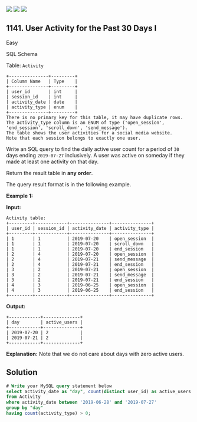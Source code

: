 [![](https://img.shields.io/github/stars/javadev/LeetCode-in-Java?label=Stars&style=flat-square)](https://github.com/javadev/LeetCode-in-Java)
[![](https://img.shields.io/github/forks/javadev/LeetCode-in-Java?label=Fork%20me%20on%20GitHub%20&style=flat-square)](https://github.com/javadev/LeetCode-in-Java/fork)
[![](https://img.shields.io/badge/-LeetCode%20in%20Kotlin-blue?style=flat-square)](https://github.com/javadev/LeetCode-in-Kotlin)

## 1141\. User Activity for the Past 30 Days I

Easy

SQL Schema

Table: `Activity`

    +---------------+---------+
    | Column Name   | Type    |
    +---------------+---------+
    | user_id       | int     |
    | session_id    | int     |
    | activity_date | date    |
    | activity_type | enum    |
    +---------------+---------+
    There is no primary key for this table, it may have duplicate rows.
    The activity_type column is an ENUM of type ('open_session', 'end_session', 'scroll_down', 'send_message').
    The table shows the user activities for a social media website.
    Note that each session belongs to exactly one user. 

Write an SQL query to find the daily active user count for a period of `30` days ending `2019-07-27` inclusively. A user was active on someday if they made at least one activity on that day.

Return the result table in **any order**.

The query result format is in the following example.

**Example 1:**

**Input:**

    Activity table:
    +---------+------------+---------------+---------------+
    | user_id | session_id | activity_date | activity_type |
    +---------+------------+---------------+---------------+
    | 1       | 1          | 2019-07-20    | open_session  |
    | 1       | 1          | 2019-07-20    | scroll_down   |
    | 1       | 1          | 2019-07-20    | end_session   |
    | 2       | 4          | 2019-07-20    | open_session  |
    | 2       | 4          | 2019-07-21    | send_message  |
    | 2       | 4          | 2019-07-21    | end_session   |
    | 3       | 2          | 2019-07-21    | open_session  |
    | 3       | 2          | 2019-07-21    | send_message  |
    | 3       | 2          | 2019-07-21    | end_session   |
    | 4       | 3          | 2019-06-25    | open_session  |
    | 4       | 3          | 2019-06-25    | end_session   |
    +---------+------------+---------------+---------------+

**Output:**

    +------------+--------------+
    | day        | active_users |
    +------------+--------------+
    | 2019-07-20 | 2            |
    | 2019-07-21 | 2            |
    +------------+--------------+

**Explanation:** Note that we do not care about days with zero active users.

## Solution

```sql
# Write your MySQL query statement below
select activity_date as "day", count(distinct user_id) as active_users
from Activity
where activity_date between '2019-06-28' and '2019-07-27'
group by "day"
having count(activity_type) > 0;
```